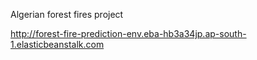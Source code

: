 Algerian forest fires project

http://forest-fire-prediction-env.eba-hb3a34jp.ap-south-1.elasticbeanstalk.com
